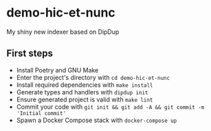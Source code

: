 # demo-hic-et-nunc

My shiny new indexer based on DipDup

## First steps

* Install Poetry and GNU Make
* Enter the project's directory with `cd demo-hic-et-nunc`
* Install required dependencies with `make install`
* Generate types and handlers with `dipdup init`
* Ensure generated project is valid with `make lint`
* Commit your code with `git init && git add -A && git commit -m 'Initial commit'` 
* Spawn a Docker Compose stack with `docker-compose up`